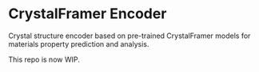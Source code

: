 # CrystalFramer Encoder

Crystal structure encoder based on pre-trained CrystalFramer models for materials property prediction and analysis.

This repo is now WIP.